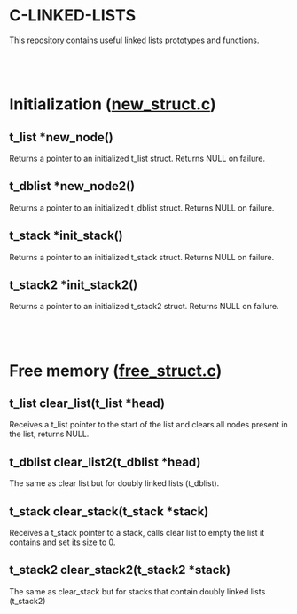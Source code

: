 # C-LINKED-LISTS
This repository contains useful linked lists prototypes and functions.
<br><br><br><br>

# Initialization ([new_struct.c](new_struct.c))
## t_list \*new_node()
Returns a pointer to an initialized t_list struct. Returns NULL on failure.
## t_dblist \*new_node2()
Returns a pointer to an initialized t_dblist struct. Returns NULL on failure.
## t_stack \*init_stack()
Returns a pointer to an initialized t_stack struct. Returns NULL on failure.
## t_stack2	\*init_stack2()
Returns a pointer to an initialized t_stack2 struct. Returns NULL on failure.
<br><br><br><br>

# Free memory ([free_struct.c](free_struct.c))
## t_list clear_list(t_list \*head)
Receives a t_list pointer to the start of the list and clears all nodes present in the list, returns NULL.

## t_dblist clear_list2(t_dblist \*head)
The same as clear list but for doubly linked lists (t_dblist).

## t_stack clear_stack(t_stack \*stack)
Receives a t_stack pointer to a stack, calls clear list to empty the list it contains and set its size to 0.

## t_stack2 clear_stack2(t_stack2 \*stack)
The same as clear_stack but for stacks that contain doubly linked lists (t_stack2)

